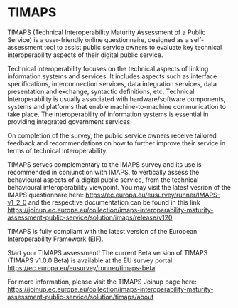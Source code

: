 # TIMAPS
TIMAPS (Technical Interoperability Maturity Assessment of a Public Service) is a user-friendly online questionnaire, designed as a self-assessment tool to assist public service owners to evaluate key technical interoperability aspects of their digital public service.

Technical interoperability focuses on the technical aspects of linking information systems and services. It includes aspects such as interface specifications, interconnection services, data integration services, data presentation and exchange, syntactic definitions, etc. Technical Interoperability is usually associated with hardware/software components, systems and platforms that enable machine-to-machine communication to take place. The interoperability of information systems is essential in providing integrated government services.

On completion of the survey, the public service owners receive tailored feedback and recommendations on how to further improve their service in terms of technical interoperability.

TIMAPS serves complementary to the IMAPS survey and its use is recommended in conjunction with IMAPS, to vertically assess the behavioural aspects of a digital public service, from the technical behavioural interoperability viewpoint. You may visit the latest vesrion of the IMAPS questionnare here: https://ec.europa.eu/eusurvey/runner/IMAPS-v1_2_0 and the respective documentation can be found in this link https://joinup.ec.europa.eu/collection/imaps-interoperability-maturity-assessment-public-service/solution/imaps/release/v120

TIMAPS is fully compliant with the latest version of the European Interoperability Framework (EIF).

Start your TIMAPS assessment!
The current Beta version of TIMAPS (TIMAPS v1.0.0 Beta) is available at the EU survey portal: https://ec.europa.eu/eusurvey/runner/timaps-beta.

For more information, please visit the TIMAPS Joinup page here: https://joinup.ec.europa.eu/collection/imaps-interoperability-maturity-assessment-public-service/solution/timaps/about
